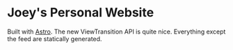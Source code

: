 # Joey's Personal Website

Built with [Astro](https://astro.build). The new ViewTransition API is quite nice. Everything except the feed are statically generated.
